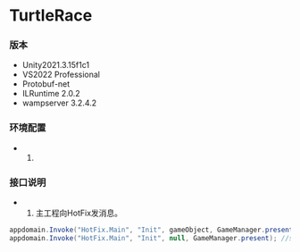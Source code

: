 # TurtleRace


### 版本
- Unity2021.3.15f1c1
- VS2022 Professional
- Protobuf-net
- ILRuntime 2.0.2
- wampserver 3.2.4.2

### 环境配置
- 1. 
### 接口说明

- 1. 主工程向HotFix发消息。

```C#
appdomain.Invoke("HotFix.Main", "Init", gameObject, GameManager.present);
appdomain.Invoke("HotFix.Main", "Init", null, GameManager.present); //static方法
```

